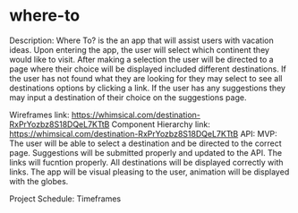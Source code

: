 # where-to
Description: Where To? is the an app that will assist users with vacation ideas. Upon entering the app, the user will select which continent they would like to visit. After making a selection the user will be directed to a page where their choice will be displayed included different destinations. If the user has not found what they are looking for they may select to see all destinations options by clicking a link. If the user has any suggestions they may input a destination of their choice on the suggestions page.


Wireframes link: https://whimsical.com/destination-RxPrYozbz8S18DQeL7KTtB
Component Hierarchy link: https://whimsical.com/destination-RxPrYozbz8S18DQeL7KTtB
API:
MVP: The user will be able to select a destination and be directed to the correct page. Suggestions will be submitted properly and updated to the API. The links will fucntion properly. All destinations will be displayed correctly with links. 
The app will be visual pleasing to the user, animation will be displayed with the globes. 


Project Schedule:
Timeframes
